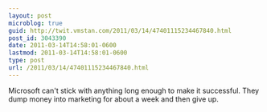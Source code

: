 ```yaml
---
layout: post
microblog: true
guid: http://twit.vmstan.com/2011/03/14/47401115234467840.html
post_id: 3043390
date: 2011-03-14T14:58:01-0600
lastmod: 2011-03-14T14:58:01-0600
type: post
url: /2011/03/14/47401115234467840.html
---
```

Microsoft can't stick with anything long enough to make it successful. They dump money into marketing for about a week and then give up.
